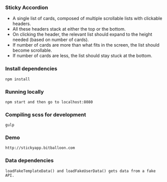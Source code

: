 ### Sticky Accordion

* A single list of cards, composed of multiple scrollable lists with clickable headers.
* All these headers stack at either the top or the bottom.
* On clicking the header, the relevant list should expand to the height needed (based on number of cards).
* If number of cards are more than what fits in the screen, the list should become scrollable.
* If number of cards are less, the list should stay stuck at the bottom.

### Install dependencies
```
npm install
```

### Running locally
```
npm start and then go to localhost:8080
```

### Compiling scss for development
```
gulp
```

### Demo
```
http://stickyapp.bitballoon.com
```

### Data dependencies
```
loadFakeTemplateData() and loadFakeUserData() gets data from a fake API.
```